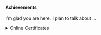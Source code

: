 #### Achievements

I'm glad you are here. I plan to talk about ...

<details>
<summary> Online Certificates </summary>

2020

<p> Kaggle feature-engineering
<a href="https://www.kaggle.com/learn/certification/lenosr/feature-engineering">Link Kaggle</a></p>
<a href="https://lenosr.github.io/certificates/">Link certificate image</a></p>
